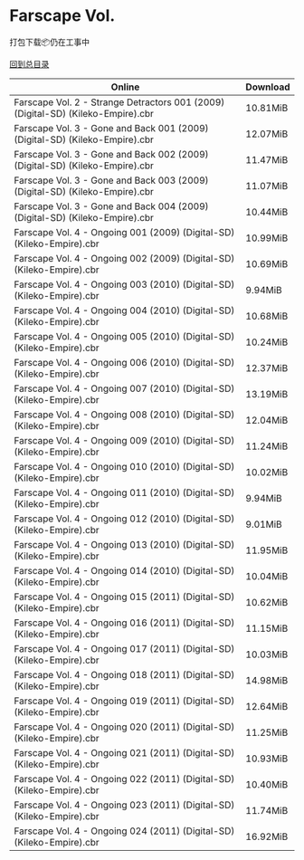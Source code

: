 # Farscape Vol.

打包下载📦仍在工事中

[回到总目录](/Catalogs.md)





Online | Download
--- | ---
Farscape Vol. 2 - Strange Detractors 001 (2009) (Digital-SD) (Kileko-Empire).cbr | 10.81MiB
Farscape Vol. 3 - Gone and Back 001 (2009) (Digital-SD) (Kileko-Empire).cbr | 12.07MiB
Farscape Vol. 3 - Gone and Back 002 (2009) (Digital-SD) (Kileko-Empire).cbr | 11.47MiB
Farscape Vol. 3 - Gone and Back 003 (2009) (Digital-SD) (Kileko-Empire).cbr | 11.07MiB
Farscape Vol. 3 - Gone and Back 004 (2009) (Digital-SD) (Kileko-Empire).cbr | 10.44MiB
Farscape Vol. 4 - Ongoing 001 (2009) (Digital-SD) (Kileko-Empire).cbr | 10.99MiB
Farscape Vol. 4 - Ongoing 002 (2009) (Digital-SD) (Kileko-Empire).cbr | 10.69MiB
Farscape Vol. 4 - Ongoing 003 (2010) (Digital-SD) (Kileko-Empire).cbr | 9.94MiB
Farscape Vol. 4 - Ongoing 004 (2010) (Digital-SD) (Kileko-Empire).cbr | 10.68MiB
Farscape Vol. 4 - Ongoing 005 (2010) (Digital-SD) (Kileko-Empire).cbr | 10.24MiB
Farscape Vol. 4 - Ongoing 006 (2010) (Digital-SD) (Kileko-Empire).cbr | 12.37MiB
Farscape Vol. 4 - Ongoing 007 (2010) (Digital-SD) (Kileko-Empire).cbr | 13.19MiB
Farscape Vol. 4 - Ongoing 008 (2010) (Digital-SD) (Kileko-Empire).cbr | 12.04MiB
Farscape Vol. 4 - Ongoing 009 (2010) (Digital-SD) (Kileko-Empire).cbr | 11.24MiB
Farscape Vol. 4 - Ongoing 010 (2010) (Digital-SD) (Kileko-Empire).cbr | 10.02MiB
Farscape Vol. 4 - Ongoing 011 (2010) (Digital-SD) (Kileko-Empire).cbr | 9.94MiB
Farscape Vol. 4 - Ongoing 012 (2010) (Digital-SD) (Kileko-Empire).cbr | 9.01MiB
Farscape Vol. 4 - Ongoing 013 (2010) (Digital-SD) (Kileko-Empire).cbr | 11.95MiB
Farscape Vol. 4 - Ongoing 014 (2010) (Digital-SD) (Kileko-Empire).cbr | 10.04MiB
Farscape Vol. 4 - Ongoing 015 (2011) (Digital-SD) (Kileko-Empire).cbr | 10.62MiB
Farscape Vol. 4 - Ongoing 016 (2011) (Digital-SD) (Kileko-Empire).cbr | 11.15MiB
Farscape Vol. 4 - Ongoing 017 (2011) (Digital-SD) (Kileko-Empire).cbr | 10.03MiB
Farscape Vol. 4 - Ongoing 018 (2011) (Digital-SD) (Kileko-Empire).cbr | 14.98MiB
Farscape Vol. 4 - Ongoing 019 (2011) (Digital-SD) (Kileko-Empire).cbr | 12.64MiB
Farscape Vol. 4 - Ongoing 020 (2011) (Digital-SD) (Kileko-Empire).cbr | 11.25MiB
Farscape Vol. 4 - Ongoing 021 (2011) (Digital-SD) (Kileko-Empire).cbr | 10.93MiB
Farscape Vol. 4 - Ongoing 022 (2011) (Digital-SD) (Kileko-Empire).cbr | 10.40MiB
Farscape Vol. 4 - Ongoing 023 (2011) (Digital-SD) (Kileko-Empire).cbr | 11.74MiB
Farscape Vol. 4 - Ongoing 024 (2011) (Digital-SD) (Kileko-Empire).cbr | 16.92MiB
